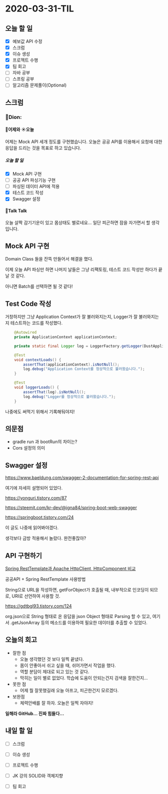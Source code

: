 # 2020-03-31-TIL

## 오늘 할 일

- [x] 예보값 API 수정
- [x] 스크럼
- [x] 이슈 생성
- [x] 프로젝트 수행
- [x] 팀 회고
- [ ] 자바 공부
- [ ] 스프링 공부
- [ ] 알고리즘 문제풀이(Optional)

## 스크럼

### 🎒Dion:

#### 🌝어제와 ☀️오늘

어제는 Mock API 세개 정도를 구현했습니다. 오늘은 공공 API를 이용해서 요청에 대한 응답을 드리는 것을 목표로 하고 있습니다.

##### 오늘 할 일

- [x] Mock API 구현
- [ ] 공공 API 파싱기능 구현
- [ ] 파싱된 데이터 API에 적용
- [x] 테스트 코드 작성
- [x] Swagger 설정

#### 📢Talk Talk

오늘 살짝 감기기운이 있고 몸상태도 별로네요... 일단 피곤하면 잠을 자가면서 할 생각입니다.

## Mock API 구현

Domain Class 들을 잔뜩 만들어서 해결을 했다.

이제 오늘 API 파싱만 하면 나머지 날들은 그냥 리팩토링, 테스트 코드 작성만 하다가 끝날 것 같다.

아니면 Batch를 선택하면 될 것 같다!

## Test Code 작성

거창하지만 그냥 Application Context가 잘 불러와지는지, Logger가 잘 불러와지는지 테스트하는 코드를 작성했다.

```java
    @Autowired
    private ApplicationContext applicationContext;

    private static final Logger log = LoggerFactory.getLogger(DustApplicationTests.class);

    @Test
    void contextLoads() {
        assertThat(applicationContext).isNotNull();
        log.debug("Application Context를 정상적으로 불러왔습니다.");
    }

    @Test
    void loggerLoads() {
        assertThat(log).isNotNull();
        log.debug("Logger를 정상적으로 불러왔습니다.");
    }
```

나중에도 써먹기 위해서 기록해둬야지!

## 의문점

- gradle run 과 bootRun의 차이는?
- Cors 설정의 의미

## Swagger 설정

https://www.baeldung.com/swagger-2-documentation-for-spring-rest-api

여기에 자세히 설명되어 있었다.

https://yonguri.tistory.com/87

https://steemit.com/kr-dev/@igna84/spring-boot-web-swagger

https://springboot.tistory.com/24

이 글도 나중에 읽어봐야겠다.

생각보다 금방 적용해서 놀랐다. 완전좋잖아?

## API 구현하기

[Spring RestTemplate과 Apache HttpClient, HttpComponent 비교](https://vnthf.github.io/blog/Java-RestTemplate%EC%97%90-%EA%B4%80%ED%95%98%EC%97%AC/)

공공API + Spring RestTemplate 사용방법

String으로 URL을 작성하면, getForObject가 호출될 때, 내부적으로 인코딩이 되므로, URI로 선언하여 사용할 것.

https://gdtbgl93.tistory.com/124

org.json으로 String 형태로 온 응답을 json Object 형태로 Parsing 할 수 있고, 여기서 .getJsonArray 등의 메소드를 이용하여 필요한 데이터를 추출할 수 있었다.

## 오늘의 회고

- 잘한 점
  - 오늘 생각했던 것 보다 일찍 끝냈다.
  - 몸이 안좋아서 쉬고 싶을 때, 쉬어가면서 작업을 했다.
  - 역할 분담이 제대로 되고 있는 것 같다.
  - 막히는 일이 별로 없었다. 학습에 도움이 안되는건지 검색을 잘한건지...
- 못한 점
  - 어제 뭘 잘못했길래 오늘 아프고, 피곤한건지 모르겠다.
- 보완점
  - 체력안배를 잘 하자. 오늘은 일찍 자야지!

**일해라 GitHub... 진짜 힘들다...**

## 내일 할 일

- [ ] 스크럼
- [ ] 이슈 생성
- [ ] 프로젝트 수행
- [ ] JK 강의 SOLID와 객체지향
- [ ] 팀 회고

